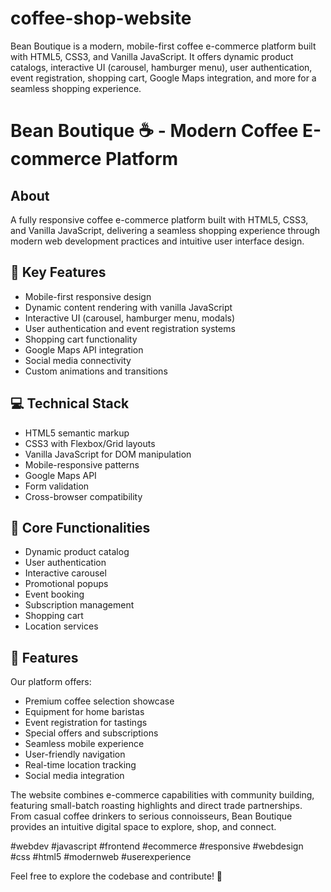 # coffee-shop-website
Bean Boutique is a modern, mobile-first coffee e-commerce platform built with HTML5, CSS3, and Vanilla JavaScript. It offers dynamic product catalogs, interactive UI (carousel, hamburger menu), user authentication, event registration, shopping cart, Google Maps integration, and more for a seamless shopping experience.
# Bean Boutique ☕ - Modern Coffee E-commerce Platform

## About
A fully responsive coffee e-commerce platform built with HTML5, CSS3, and Vanilla JavaScript, delivering a seamless shopping experience through modern web development practices and intuitive user interface design.

## 🚀 Key Features
- Mobile-first responsive design
- Dynamic content rendering with vanilla JavaScript
- Interactive UI (carousel, hamburger menu, modals)
- User authentication and event registration systems
- Shopping cart functionality
- Google Maps API integration
- Social media connectivity
- Custom animations and transitions

## 💻 Technical Stack
- HTML5 semantic markup
- CSS3 with Flexbox/Grid layouts
- Vanilla JavaScript for DOM manipulation
- Mobile-responsive patterns
- Google Maps API
- Form validation
- Cross-browser compatibility

## 🎯 Core Functionalities
- Dynamic product catalog
- User authentication
- Interactive carousel
- Promotional popups
- Event booking
- Subscription management
- Shopping cart
- Location services

## 🌟 Features
Our platform offers:
- Premium coffee selection showcase
- Equipment for home baristas
- Event registration for tastings
- Special offers and subscriptions
- Seamless mobile experience
- User-friendly navigation
- Real-time location tracking
- Social media integration

The website combines e-commerce capabilities with community building, featuring small-batch roasting highlights and direct trade partnerships. From casual coffee drinkers to serious connoisseurs, Bean Boutique provides an intuitive digital space to explore, shop, and connect.

#webdev #javascript #frontend #ecommerce #responsive #webdesign #css #html5 #modernweb #userexperience

Feel free to explore the codebase and contribute! 🚀
